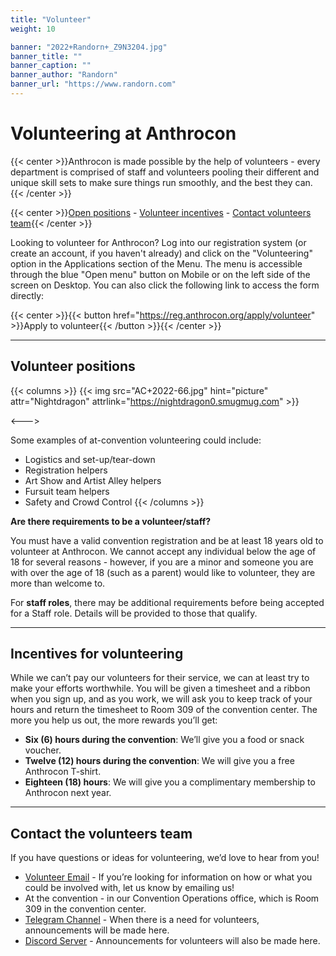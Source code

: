 ```yaml
---
title: "Volunteer"
weight: 10

banner: "2022+Randorn+_Z9N3204.jpg"
banner_title: ""
banner_caption: ""
banner_author: "Randorn"
banner_url: "https://www.randorn.com"
---
```


# Volunteering at Anthrocon

{{< center >}}Anthrocon is made possible by the help of volunteers - every department is comprised of staff and volunteers pooling their different and unique skill sets to make sure things run smoothly, and the best they can.{{< /center >}}

{{< center >}}[Open positions](#volunteer-positions) - [Volunteer incentives](#incentives-for-volunteering) - [Contact volunteers team](#contact-the-volunteers-team){{< /center >}}

Looking to volunteer for Anthrocon? Log into our registration system (or create an account, if you haven't already) and click on the "Volunteering" option in the Applications section of the Menu. The menu is accessible through the blue "Open menu" button on Mobile or on the left side of the screen on Desktop. You can also click the following link to access the form directly:

{{< center >}}{{< button href="https://reg.anthrocon.org/apply/volunteer" >}}Apply to volunteer{{< /button >}}{{< /center >}}

***

## Volunteer positions

{{< columns >}}
{{< img src="AC+2022-66.jpg" hint="picture" attr="Nightdragon" attrlink="https://nightdragon0.smugmug.com" >}}

<--->

Some examples of at-convention volunteering could include:

- Logistics and set-up/tear-down
- Registration helpers
- Art Show and Artist Alley helpers
- Fursuit team helpers
- Safety and Crowd Control
{{< /columns >}}

**Are there requirements to be a volunteer/staff?**

You must have a valid convention registration and be at least 18 years old to volunteer at Anthrocon. We cannot accept any individual below the age of 18 for several reasons - however, if you are a minor and someone you are with over the age of 18 (such as a parent) would like to volunteer, they are more than welcome to.

For **staff roles**, there may be additional requirements before being accepted for a Staff role. Details will be provided to those that qualify.

***

## Incentives for volunteering

While we can’t pay our volunteers for their service, we can at least try to make your efforts worthwhile. You will be given a timesheet and a ribbon when you sign up, and as you work, we will ask you to keep track of your hours and return the timesheet to Room 309 of the convention center. The more you help us out, the more rewards you’ll get:

- **Six (6) hours during the convention**: We’ll give you a food or snack voucher.
- **Twelve (12) hours during the convention**: We will give you a free Anthrocon T-shirt.
- **Eighteen (18) hours**: We will give you a complimentary membership to Anthrocon next year.

***

## Contact the volunteers team

If you have questions or ideas for volunteering, we’d love to hear from you!

- [Volunteer Email](mailto:volunteer@anthrocon.org?subject=Volunteering%20for%20Anthrocon) - If you’re looking for information on how or what you could be involved with, let us know by emailing us!
- At the convention - in our Convention Operations office, which is Room 309 in the convention center.
- [Telegram Channel](https://t.me/acvolunteer) - When there is a need for volunteers, announcements will be made here.
- [Discord Server](https://discord.gg/anthrocon-248272223868157954) - Announcements for volunteers will also be made here.
